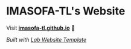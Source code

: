 
# IMASOFA-TL's Website

Visit **[imasofa-tl.github.io](https://imasofa-tl.github.io)** 🚀

_Built with [Lab Website Template](https://greene-lab.gitbook.io/lab-website-template-docs)_

